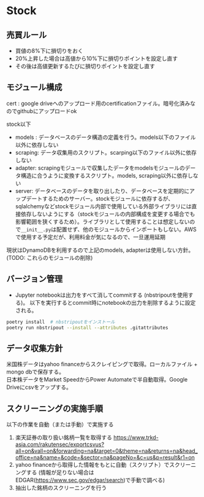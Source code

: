 # Stock

## 売買ルール
- 買値の8%下に損切りをおく
- 20%上昇した場合は高値から10%下に損切りポイントを設定し直す
- その後は高値更新するたびに損切りポイントを設定し直す

## モジュール構成

cert : google driveへのアップロード用のcertificationファイル。暗号化済みなのでgithubにアップロードok 

stock以下
- models : データベースのデータ構造の定義を行う。models以下のファイル以外に依存しない
- scraping: データ収集用のスクリプト。scarping以下のファイル以外に依存しない
- adapter: scrapingモジュールで収集したデータをmodelsモジュールのデータ構造に合うように変換するスクリプト。models, scraping以外に依存しない
- server: データベースのデータを取り出したり、データベースを定期的にアップデートするためのサーバー。stockモジュールに依存するが、sqlalchemyなどstockモジュール内部で使用している外部ライブラリには直接依存しないようにする（stockモジュールの内部構成を変更する場合でも影響範囲を狭くするため）。ライブラリとして使用することは想定しないので`__init__.py`は配置せず、他のモジュールからインポートもしない。AWSで使用する予定だが、利用料金が気になるので、一旦運用延期


現状はDynamoDBを利用するので上記のmodels, adapterは使用しない方針。(TODO: これらのモジュールの削除)

## バージョン管理

- Jupyter notebookは出力をすべて消してcommitする (nbstripoutを使用する)。
  以下を実行するとcommit時にnotebookの出力を削除するように設定される。
```bash
poetry install  # nbstripoutをインストール
poetry run nbstripout --install --attributes .gitattributes

```


## データ収集方針

米国株データはyahoo financeからスクレイピングで取得。ローカルファイル + mongo dbで保存する。  
日本株データをMarket SpeedからPower Automateで半自動取得。Google Driveにcsvをアップする。


##  スクリーニングの実施手順
以下の作業を自動（または手動）で実施する
1. 楽天証券の取り扱い銘柄一覧を取得する
   https://www.trkd-asia.com/rakutensec/exportcsvus?all=on&vall=on&forwarding=na&target=0&theme=na&returns=na&head_office=na&name=&code=&sector=na&pageNo=&c=us&p=result&r1=on
2. yahoo financeから取得した情報をもとに自動（スクリプト）でスクリーニングする
   (情報が足りない場合はEDGAR(https://www.sec.gov/edgar/search)で手動で調べる)
3. 抽出した銘柄のスクリーニングを行う
